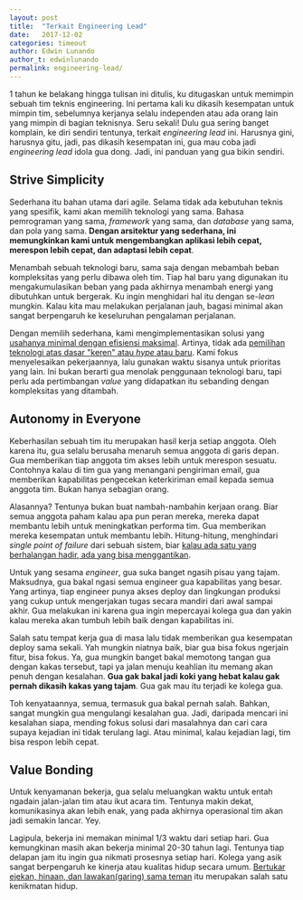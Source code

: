 ```yaml
---
layout: post
title:  "Terkait Engineering Lead"
date:   2017-12-02
categories: timeout
author: Edwin Lunando
author_t: edwinlunando
permalink: engineering-lead/
---
```


1 tahun ke belakang hingga tulisan ini ditulis, ku ditugaskan untuk memimpin sebuah tim teknis engineering. Ini pertama kali ku dikasih kesempatan untuk mimpin tim, sebelumnya kerjanya selalu independen atau ada orang lain yang mimpin di bagian teknisnya. Seru sekali! Dulu gua sering banget komplain, ke diri sendiri tentunya, terkait *engineering lead* ini. Harusnya gini, harusnya gitu, jadi, pas dikasih kesempatan ini, gua mau coba jadi *engineering lead* idola gua dong. Jadi, ini panduan yang gua bikin sendiri.

## Strive Simplicity

Sederhana itu bahan utama dari agile. Selama tidak ada kebutuhan teknis yang spesifik, kami akan memilih teknologi yang sama. Bahasa pemrograman yang sama, *framework* yang sama, dan *database* yang sama, dan pola yang sama. **Dengan arsitektur yang sederhana, ini memungkinkan kami untuk mengembangkan aplikasi lebih cepat, merespon lebih cepat, dan adaptasi lebih cepat**. 

Menambah sebuah teknologi baru, sama saja dengan mebambah beban kompleksitas yang perlu dibawa oleh tim. Tiap hal baru yang digunakan itu mengakumulasikan beban yang pada akhirnya menambah energi yang dibutuhkan untuk bergerak. Ku ingin menghidari hal itu dengan se-*lean* mungkin. Kalau kita mau melakukan perjalanan jauh, bagasi minimal akan sangat berpengaruh ke keseluruhan pengalaman perjalanan.

Dengan memilih sederhana, kami mengimplementasikan solusi yang [usahanya minimal dengan efisiensi maksimal][3]. Artinya, tidak ada [pemilihan teknologi atas dasar "keren" atau *hype* atau baru][2]. Kami fokus menyelesaikan pekerjaannya, lalu gunakan waktu sisanya untuk prioritas yang lain. Ini bukan berarti gua menolak penggunaan teknologi baru, tapi perlu ada pertimbangan *value* yang didapatkan itu sebanding dengan kompleksitas yang ditambah.

## Autonomy in Everyone

Keberhasilan sebuah tim itu merupakan hasil kerja setiap anggota. Oleh karena itu, gua selalu berusaha menaruh semua anggota di garis depan. Gua memberikan tiap anggota tim akses lebih untuk merespon sesuatu. Contohnya kalau di tim gua yang menangani pengiriman email, gua memberikan kapabilitas pengecekan keterkiriman email kepada semua anggota tim. Bukan hanya sebagian orang.

Alasannya? Tentunya bukan buat nambah-nambahin kerjaan orang. Biar semua anggota paham kalau apa pun peran mereka, mereka dapat membantu lebih untuk meningkatkan performa tim. Gua memberikan mereka kesempatan untuk membantu lebih. Hitung-hitung, menghindari *single point of failure* dari sebuah sistem, biar [kalau ada satu yang berhalangan hadir, ada yang bisa menggantikan][0].

Untuk yang sesama *engineer*, gua suka banget ngasih pisau yang tajam. Maksudnya, gua bakal ngasi semua engineer gua kapabilitas yang besar. Yang artinya, tiap engineer punya akses deploy dan lingkungan produksi yang cukup untuk mengerjakan tugas secara mandiri dari awal sampai akhir. Gua melakukan ini karena gua ingin mepercayai kolega gua dan yakin kalau mereka akan tumbuh lebih baik dengan kapabilitas ini.

Salah satu tempat kerja gua di masa lalu tidak memberikan gua kesempatan deploy sama sekali. Yah mungkin niatnya baik, biar gua bisa fokus ngerjain fitur, bisa fokus. Ya, gua mungkin banget bakal memotong tangan gua dengan kakas tersebut, tapi ya jalan menuju keahlian itu memang akan penuh dengan kesalahan. **Gua gak bakal jadi koki yang hebat kalau gak pernah dikasih kakas yang tajam**. Gua gak mau itu terjadi ke kolega gua.

Toh kenyataannya, semua, termasuk gua bakal pernah salah. Bahkan, sangat mungkin gua mengulangi kesalahan gua. Jadi, daripada mencari ini kesalahan siapa, mending fokus solusi dari masalahnya dan cari cara supaya kejadian ini tidak terulang lagi. Atau minimal, kalau kejadian lagi, tim bisa respon lebih cepat. 

## Value Bonding

Untuk kenyamanan bekerja, gua selalu meluangkan waktu untuk entah ngadain jalan-jalan tim atau ikut acara tim. Tentunya makin dekat, komunikasinya akan lebih enak, yang pada akhirnya operasional tim akan jadi semakin lancar. Yey. 

Lagipula, bekerja ini memakan minimal 1/3 waktu dari setiap hari. Gua kemungkinan masih akan bekerja minimal 20-30 tahun lagi. Tentunya tiap delapan jam itu ingin gua nikmati prosesnya setiap hari. Kolega yang asik sangat berpengaruh ke kinerja atau kualitas hidup secara umum. [Bertukar ejekan, hinaan, dan lawakan(garing) sama teman][1] itu merupakan salah satu kenikmatan hidup.


[0]:    https://en.wikipedia.org/wiki/Bus_factor
[1]:    https://waitbutwhy.com/2014/12/10-types-odd-friendships-youre-probably-part.html
[2]:    https://blog.daftcode.pl/hype-driven-development-3469fc2e9b22
[3]:    https://signalvnoise.com/posts/312-lingo-judo
